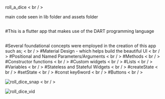 roll_a_dice < br / >

main code seen in lib folder and assets folder 
##
 #This is a flutter app that makes use of the DART programming language 
 ##
 #Several foundational concepts were employed in the creation of this app such as; < br / >
   #Material Design - which helps build the beautiful UI < br / >
   #Positional and Named Parameters/Arguments < br / >
   #Methods < br / >
   #Constructor functions < br / >
   #Custom widgets < br / >
   #Lists < br / >
   #Variables < br / >
   #Stateless and Stateful Widgets < br / >
   #createState < br / >
   #setState < br / >
   #const key6word < br / >
   #Buttons < br / >

   

![roll_dice_snap](https://github.com/user-attachments/assets/018c60a2-9796-445e-8a4a-bf0fc5d27b06) < br / >

![roll_dice_vid](https://github.com/user-attachments/assets/b66962b0-03c2-469c-ac7e-f740180a690a) 

